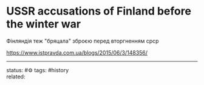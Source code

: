 # USSR accusations of Finland before the winter war
Фінляндія теж "бряцала" зброєю перед вторгненням срср

https://www.istpravda.com.ua/blogs/2015/06/3/148356/


---
status: #⚙️ 
tags: #history  
related: 